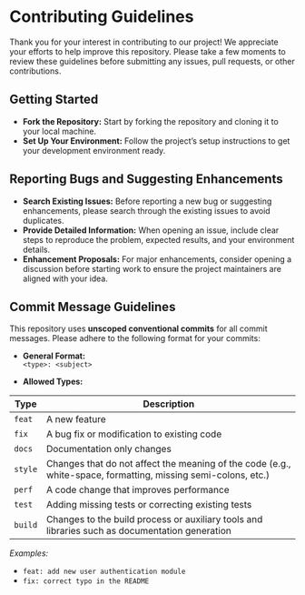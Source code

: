 # Contributing Guidelines

Thank you for your interest in contributing to our project! We appreciate your efforts to help improve this repository. Please take a few moments to review these guidelines before submitting any issues, pull requests, or other contributions.

## Getting Started

- **Fork the Repository:** Start by forking the repository and cloning it to your local machine.
- **Set Up Your Environment:** Follow the project’s setup instructions to get your development environment ready.

## Reporting Bugs and Suggesting Enhancements

- **Search Existing Issues:** Before reporting a new bug or suggesting enhancements, please search through the existing issues to avoid duplicates.
- **Provide Detailed Information:** When opening an issue, include clear steps to reproduce the problem, expected results, and your environment details.
- **Enhancement Proposals:** For major enhancements, consider opening a discussion before starting work to ensure the project maintainers are aligned with your idea.

## Commit Message Guidelines

This repository uses **unscoped conventional commits** for all commit messages. Please adhere to the following format for your commits:

- **General Format:**  
  `<type>: <subject>`

- **Allowed Types:**

| Type       | Description                                                                                   |
|------------|-----------------------------------------------------------------------------------------------|
| `feat`     | A new feature                                                                                 |
| `fix`      | A bug fix or modification to existing code                                                    |
| `docs`     | Documentation only changes                                                                    |
| `style`    | Changes that do not affect the meaning of the code (e.g., white-space, formatting, missing semi-colons, etc.) |
| `perf`     | A code change that improves performance                                                       |
| `test`     | Adding missing tests or correcting existing tests                                             |
| `build`    | Changes to the build process or auxiliary tools and libraries such as documentation generation |

*Examples:*

- `feat: add new user authentication module`
- `fix: correct typo in the README`
